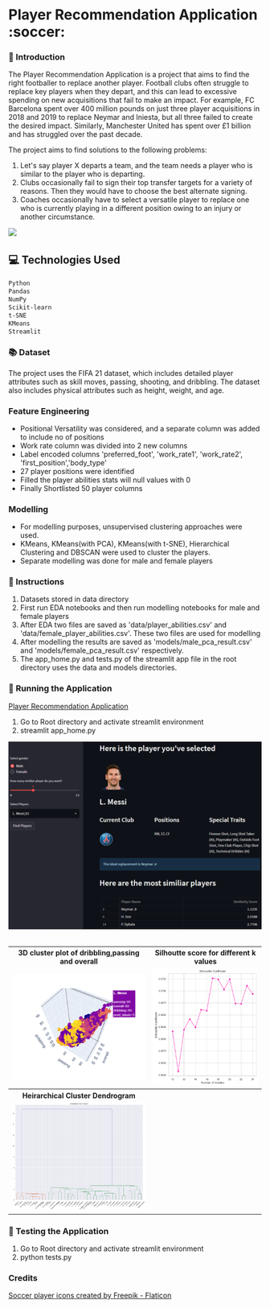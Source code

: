 

<h1> Player Recommendation Application :soccer: </h1>



### :seedling: Introduction 

<p>
The Player Recommendation Application is a project that aims to find the right footballer to replace another player. Football clubs often struggle to replace key players when they depart, and this can lead to excessive spending on new acquisitions that fail to make an impact. For example, FC Barcelona spent over 400 million pounds on just three player acquisitions in 2018 and 2019 to replace Neymar and Iniesta, but all three failed to create the desired impact. Similarly, Manchester United has spent over £1 billion and has struggled over the past decade.

The project aims to find solutions to the following problems:

</p>

<ol>
    <li>	Let's say player X departs a team, and the team needs a player who is similar to the player who is departing.</li>
    <li>	Clubs occasionally fail to sign their top transfer targets for a variety of reasons. Then they would have to choose the best alternate signing.</li>
    <li>	Coaches occasionally have to select a versatile player to replace one who is currently playing in a different position owing to an injury or another circumstance. </li>
</ol>

<img src="https://cdn.mos.cms.futurecdn.net/y8Z3cKCQ6cZgTZNh5TeKgX.jpg">

## 💻 Technologies Used

    Python
    Pandas
    NumPy
    Scikit-learn
    t-SNE
    KMeans
    Streamlit

### 📚 Dataset

The project uses the FIFA 21 dataset, which includes detailed player attributes such as skill moves, passing, shooting, and dribbling. The dataset also includes physical attributes such as height, weight, and age.

### Feature Engineering
<ul>
<li>Positional Versatility was considered, and a separate column was added to include no of positions</li>
<li>Work rate column was divided into 2 new columns</li>
<li>Label encoded columns 'preferred_foot', 'work_rate1', 'work_rate2', 'first_position','body_type'</li>
<li>27 player positions were identified </li>
<li>Filled the player abilities stats will null values with 0</li>
<li>Finally Shortlisted 50 player columns</li>
</ul>

### Modelling
<ul>
<li>For modelling purposes, unsupervised clustering approaches were used.</li>
<li>KMeans, KMeans(with PCA), KMeans(with t-SNE), Hierarchical Clustering and DBSCAN were used to cluster the players.</li>
<li>Separate modelling was done for male and female players</li>
</ul>

### :book: Instructions

1. Datasets stored in data directory
2. First run EDA notebooks and then run modelling notebooks for male and female players
3. After EDA two files are saved as 'data/player_abilities.csv' and 'data/female_player_abilities.csv'. These two files are used for modelling
4. After modelling the results are saved as 'models/male_pca_result.csv' and 'models/female_pca_result.csv' respectively.
5. The app_home.py and tests.py of  the streamlit app file in the root directory uses the data and models directories.

### :runner: Running the Application

<a href="https://aditya2695-player-recommendation-application-app-home-eu6qy9.streamlitapp.com/">Player Recommendation Application</a>

1. Go to Root directory and activate streamlit environment
2. streamlit app_home.py

<img src="images/app_screen.png" width="600">
<br>
<br>
<table>
<tr>
    <th>3D cluster plot of dribbling,passing and overall</th>
    <th>Silhoutte score for different k values</th>
</tr>
<tr>
    <td><img src="images/male_pca_cluster1.png"></td>
    <td><img src="images/metrics.png"></td>
</tr>

<tr>
    <th>Heirarchical Cluster Dendrogram</th>
    <th></th>
</tr>
<tr>
    <td><img src="images/dendrogram.png" width="600"></td>
    <td></td>
</tr>

</table>


### :microscope: Testing the Application

1. Go to Root directory and activate streamlit environment
2. python tests.py

### Credits
<a href="https://www.flaticon.com/free-icons/soccer-player" title="soccer player icons">Soccer player icons created by Freepik - Flaticon</a>

